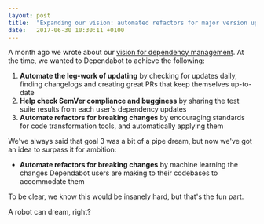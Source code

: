 ```yaml
---
layout: post
title:  "Expanding our vision: automated refactors for major version updates"
date:   2017-06-30 10:30:11 +0100
---
```


A month ago we wrote about our [vision for dependency management][vision_blog_post].
At the time, we wanted to Dependabot to achieve the following:

1. **Automate the leg-work of updating** by checking for updates daily, finding
   changelogs and creating great PRs that keep themselves up-to-date
2. **Help check SemVer compliance and bugginess** by sharing the test suite
   results from each user's dependency updates
3. **Automate refactors for breaking changes** by encouraging standards for
   code transformation tools, and automatically applying them

We've always said that goal 3 was a bit of a pipe dream, but now we've got an
idea to surpass it for ambition:

- **Automate refactors for breaking changes** by machine learning the changes
   Dependabot users are making to their codebases to accommodate them

To be clear, we know this would be insanely hard, but that's the fun part.

A robot can dream, right?

[vision_blog_post]: ../a-bigger-vision-for-dependency-management
